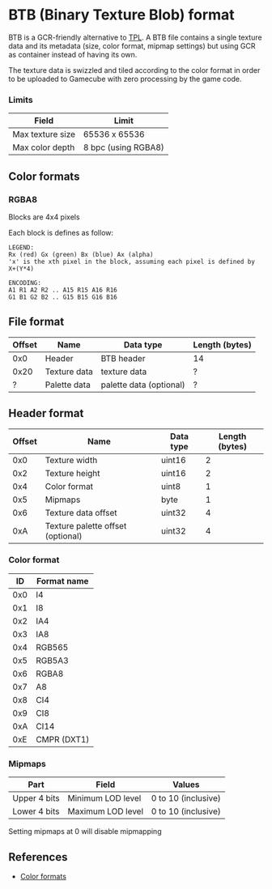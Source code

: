 # BTB (Binary Texture Blob) format

BTB is a GCR-friendly alternative to [TPL](https://devkitpro.org/wiki/libogc/GX#Textures). A BTB file contains a single texture data and its metadata (size, color format, mipmap settings) but using GCR as container instead of having its own.

The texture data is swizzled and tiled according to the color format in order to be uploaded to Gamecube with zero processing by the game code.

### Limits

| Field | Limit |
|-------|-------|
| Max texture size | 65536 x 65536 |
| Max color depth | 8 bpc (using RGBA8) |

## Color formats

### RGBA8

Blocks are 4x4 pixels

Each block is defines as follow:

```
LEGEND:
Rx (red) Gx (green) Bx (blue) Ax (alpha)
'x' is the xth pixel in the block, assuming each pixel is defined by X+(Y*4)

ENCODING:
A1 R1 A2 R2 .. A15 R15 A16 R16
G1 B1 G2 B2 .. G15 B15 G16 B16
```

## File format

| Offset | Name | Data type | Length (bytes) |
|--------|------|-----------|----------------|
| 0x0 | Header | BTB header | 14 |
| 0x20 | Texture data | texture data | ? |
| ? | Palette data | palette data (optional) | ? |

## Header format

| Offset | Name | Data type | Length (bytes) |
|--------|------|-----------|----------------|
| 0x0 | Texture width | uint16 | 2 |
| 0x2 | Texture height | uint16 | 2 |
| 0x4 | Color format | uint8 | 1 |
| 0x5 | Mipmaps | byte | 1 |
| 0x6 | Texture data offset | uint32 | 4 |
| 0xA | Texture palette offset (optional) | uint32 | 4 |

### Color format

| ID | Format name |
|----|-------------|
| 0x0 | I4 |
| 0x1 | I8 |
| 0x2 | IA4 |
| 0x3 | IA8 |
| 0x4 | RGB565 |
| 0x5 | RGB5A3 |
| 0x6 | RGBA8 |
| 0x7 | A8 |
| 0x8 | CI4 |
| 0x9 | CI8 |
| 0xA | CI14 |
| 0xE | CMPR (DXT1) |

### Mipmaps

| Part | Field | Values |
|------|-------|-------|
| Upper 4 bits | Minimum LOD level | 0 to 10 (inclusive) |
| Lower 4 bits | Maximum LOD level | 0 to 10 (inclusive) |

Setting mipmaps at 0 will disable mipmapping

## References

- [Color formats](http://wiki.tockdom.com/wiki/Image_Formats)